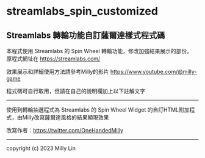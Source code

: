 # streamlabs_spin_customized
## Streamlabs 轉輪功能自訂薩爾達樣式程式碼

本程式使用 Streamlabs 的 Spin Wheel 轉輪功能，修改加強結果展示的部份。
原程式網址在
https://streamlabs.com/

效果展示和詳細使用方法請參考Milly的影片
https://www.youtube.com/@milly-game

程式碼可自行取用，但請在自己的說明欄加上以下註解文字

---

使用到轉輪抽選程式為 Streamlabs 的 Spin Wheel Widget 的自訂HTML附加程式，由Milly改寫薩爾達風格的結果顯現效果

改寫作者：https://twitter.com/OneHandedMilly


---

copyright (c) 2023 Milly Lin

